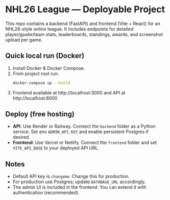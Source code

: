 
# NHL26 League — Deployable Project

This repo contains a backend (FastAPI) and frontend (Vite + React) for an NHL26-style online league.
It includes endpoints for detailed player/goalie/team stats, leaderboards, standings, awards, and screenshot upload per game.

## Quick local run (Docker)
1. Install Docker & Docker Compose.
2. From project root run:
   ```bash
   docker-compose up --build
   ```
3. Frontend available at http://localhost:3000 and API at http://localhost:8000

## Deploy (free hosting)
- **API**: Use Render or Railway. Connect the `backend` folder as a Python service. Set env `ADMIN_API_KEY` and enable persistent Postgres if desired.
- **Frontend**: Use Vercel or Netlify. Connect the `frontend` folder and set `VITE_API_BASE` to your deployed API URL.

## Notes
- Default API key is `changeme`. Change this for production.
- For production use Postgres; update `DATABASE_URL` accordingly.
- The admin UI is included in the frontend. You can extend it with authentication (recommended).
